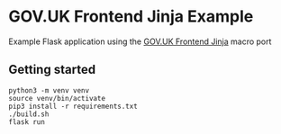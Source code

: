 # GOV.UK Frontend Jinja Example

Example Flask application using the [GOV.UK Frontend Jinja](https://github.com/LandRegistry/govuk-frontend-jinja) macro port

## Getting started

```shell
python3 -m venv venv
source venv/bin/activate
pip3 install -r requirements.txt
./build.sh
flask run
```
